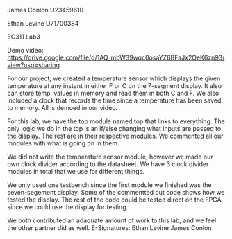 James Conlon
U23459610

Ethan Levine
U71700384

EC311 Lab3

Demo video:
https://drive.google.com/file/d/1AQ_mbW39wqc0osaYZ6BFaJx2OeK6zn93/view?usp=sharing

For our project, we created a temperature sensor which displays the given temperature at any instant in either F or C on the 7-segment display. It also can store temp. values in memory and read them in both C and F. We also included a clock that records the time since a temperature has been saved to memory. All is demoed in our video.

For this lab, we have the top module named top that links to everything. The only logic we do in the top is an if/else changing what inputs are passed to the display. The rest are in their respective modules. We commented all our modules with what is going on in them.

We did not write the temperature sensor module, however we made our own clock divider according to the datasheet. We have 3 clock divider modules in total that we use for different things.

We only used one testbench since the first module we finished was the seven-segement display. Some of the commentted out code shows how we tested the display. The rest of the code could be tested direct on the FPGA since we could use the display for testing.

We both contributed an adaquate amount of work to this lab, and we feel the other partner did as well.
E-Signatures: 
Ethan Levine
James Conlon
